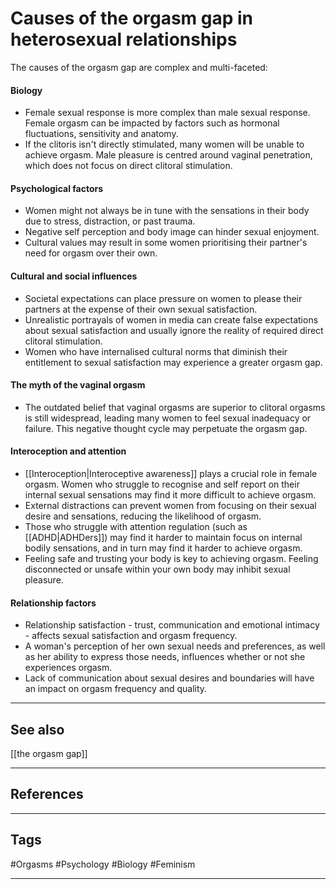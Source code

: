 # Causes of the orgasm gap in heterosexual relationships


The causes of the orgasm gap are complex and multi-faceted:

#### Biology
- Female sexual response is more complex than male sexual response. Female orgasm can be impacted by factors such as hormonal fluctuations, sensitivity and anatomy.
- If the clitoris isn't directly stimulated, many women will be unable to achieve orgasm. Male pleasure is centred around vaginal penetration, which does not focus on direct clitoral stimulation.

#### Psychological factors
- Women might not always be in tune with the sensations in their body due to stress, distraction, or past trauma.
- Negative self perception and body image can hinder sexual enjoyment.
- Cultural values may result in some women prioritising their partner's need for orgasm over their own.

#### Cultural and social influences
- Societal expectations can place pressure on women to please their partners at the expense of their own sexual satisfaction.
- Unrealistic portrayals of women in media can create false expectations about sexual satisfaction and usually ignore the reality of required direct clitoral stimulation.
- Women who have internalised cultural norms that diminish their entitlement to sexual satisfaction may experience a greater orgasm gap.

#### The myth of the vaginal orgasm
- The outdated belief that vaginal orgasms are superior to clitoral orgasms is still widespread, leading many women to feel sexual inadequacy or failure. This negative thought cycle may perpetuate the orgasm gap.

#### Interoception and attention
- [[Interoception|Interoceptive awareness]] plays a crucial role in female orgasm. Women who struggle to recognise and self report on their internal sexual sensations may find it more difficult to achieve orgasm.
- External distractions can prevent women from focusing on their sexual desire and sensations, reducing the likelihood of orgasm.
- Those who struggle with attention regulation (such as [[ADHD|ADHDers]]) may find it harder to maintain focus on internal bodily sensations, and in turn may find it harder to achieve orgasm.
- Feeling safe and trusting your body is key to achieving orgasm. Feeling disconnected or unsafe within your own body may inhibit sexual pleasure.

#### Relationship factors
- Relationship satisfaction - trust, communication and emotional intimacy - affects sexual satisfaction and orgasm frequency.
- A woman's perception of her own sexual needs and preferences, as well as her ability to express those needs, influences whether or not she experiences orgasm.
- Lack of communication about sexual desires and boundaries will have an impact on orgasm frequency and quality.

---
## See also

[[the orgasm gap]]

---
## References

---
## Tags

#Orgasms #Psychology #Biology #Feminism 

---

